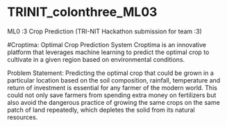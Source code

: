 # TRINIT_colonthree_ML03
ML0 :3 Crop Prediction (TRI-NIT Hackathon submission for team :3) 

#Croptima: Optimal Crop Prediction System
Croptima is an innovative platform that leverages machine learning to predict the optimal crop to cultivate in a given region based on environmental conditions. 

Problem Statement: Predicting the optimal crop that could be grown in a particular location based on the
soil composition, rainfall, temperature and return of investment is essential for any
farmer of the modern world. This could not only save farmers from spending extra
money on fertilizers but also avoid the dangerous practice of growing the same crops
on the same patch of land repeatedly, which depletes the solid from its natural
resources.

